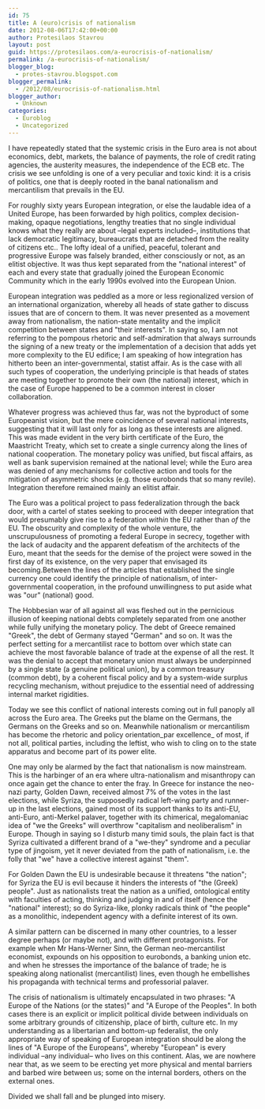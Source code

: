 ```yaml
---
id: 75
title: A (euro)crisis of nationalism
date: 2012-08-06T17:42:00+00:00
author: Protesilaos Stavrou
layout: post
guid: https://protesilaos.com/a-eurocrisis-of-nationalism/
permalink: /a-eurocrisis-of-nationalism/
blogger_blog:
  - protes-stavrou.blogspot.com
blogger_permalink:
  - /2012/08/eurocrisis-of-nationalism.html
blogger_author:
  - Unknown
categories:
  - Euroblog
  - Uncategorized
---
```

I have repeatedly stated that the systemic crisis in the Euro area is not about economics, debt, markets, the balance of payments, the role of credit rating agencies, the austerity measures, the independence of the ECB etc. The crisis we see unfolding is one of a very peculiar and toxic kind: it is a crisis of politics, one that is deeply rooted in the banal nationalism and mercantilism that prevails in the EU.

For roughly sixty years European integration, or else the laudable idea of a United Europe, has been forwarded by high politics, complex decision-making, opaque negotiations, lengthy treaties that no single individual knows what they really are about –legal experts included–, institutions that lack democratic legitimacy, bureaucrats that are detached from the reality of citizens etc.. The lofty ideal of a unified, peaceful, tolerant and progressive Europe was falsely branded, either consciously or not, as an elitist objective. It was thus kept separated from the "national interest" of each and every state that gradually joined the European Economic Community which in the early 1990s evolved into the European Union.

European integration was peddled as a more or less regionalized version of an international organization, whereby all heads of state gather to discuss issues that are of concern to them. It was never presented as a movement away from nationalism, the nation-state mentality and the implicit competition between states and "their interests". In saying so, I am not referring to the pompous rhetoric and self-admiration that always surrounds the signing of a new treaty or the implementation of a decision that adds yet more complexity to the EU edifice; I am speaking of how integration has hitherto been an inter-governmental, statist affair. As is the case with all such types of cooperation, the underlying principle is that heads of states are meeting together to promote their own (the national) interest, which in the case of Europe happened to be a common interest in closer collaboration.

Whatever progress was achieved thus far, was not the byproduct of some Europeanist vision, but the mere coincidence of several national interests, suggesting that it will last only for as long as these interests are aligned. This was made evident in the very birth certificate of the Euro, the Maastricht Treaty, which set to create a single currency along the lines of national cooperation. The monetary policy was unified, but fiscal affairs, as well as bank supervision remained at the national level; while the Euro area was denied of any mechanisms for collective action and tools for the mitigation of asymmetric shocks (e.g. those eurobonds that so many revile). Integration therefore remained mainly an elitist affair.

The Euro was a political project to pass federalization through the back door, with a cartel of states seeking to proceed with deeper integration that would presumably give rise to a federation _within_ the EU rather than _of_ the EU. The obscurity and complexity of the whole venture, the unscrupulousness of promoting a federal Europe in secrecy, together with the lack of audacity and the apparent defeatism of the architects of the Euro, meant that the seeds for the demise of the project were sowed in the first day of its existence, on the very paper that envisaged its becoming.Between the lines of the articles that established the single currency one could identify the principle of nationalism, of inter-governmental cooperation, in the profound unwillingness to put aside what was "our" (national) good.

The Hobbesian war of all against all was fleshed out in the pernicious illusion of keeping national debts completely separated from one another while fully unifying the monetary policy. The debt of Greece remained "Greek", the debt of Germany stayed "German" and so on. It was the perfect setting for a mercantilist race to bottom over which state can achieve the most favorable balance of trade at the expense of all the rest. It was the denial to accept that monetary union must always be underpinned by a single state (a genuine political union), by a common treasury (common debt), by a coherent fiscal policy and by a system-wide surplus recycling mechanism, without prejudice to the essential need of addressing internal market rigidities.

Today we see this conflict of national interests coming out in full panoply all across the Euro area. The Greeks put the blame on the Germans, the Germans on the Greeks and so on. Meanwhile nationalism or mercantilism has become the rhetoric and policy orientation_par excellence_ of most, if not all, political parties, including the leftist, who wish to cling on to the state apparatus and become part of its power elite.

One may only be alarmed by the fact that nationalism is now mainstream. This is the harbinger of an era where ultra-nationalism and misanthropy can once again get the chance to enter the fray. In Greece for instance the neo-nazi party, Golden Dawn, received almost 7% of the votes in the last elections, while Syriza, the supposedly radical left-wing party and runner-up in the last elections, gained most of its support thanks to its anti-EU, anti-Euro, anti-Merkel palaver, together with its chimerical, megalomaniac idea of "we the Greeks" will overthrow "capitalism and neoliberalism" in Europe. Though in saying so I disturb many timid souls, the plain fact is that Syriza cultivated a different brand of a "we-they" syndrome and a peculiar type of jingoism, yet it never deviated from the path of nationalism, i.e. the folly that "we" have a collective interest against "them".

For Golden Dawn the EU is undesirable because it threatens "the nation"; for Syriza the EU is evil because it hinders the interests of "the (Greek) people". Just as nationalists treat the nation as a unified, ontological entity with faculties of acting, thinking and judging in and of itself (hence the "national" interest); so do Syriza-like, plonky radicals think of "the people" as a monolithic, independent agency with a definite interest of its own.

A similar pattern can be discerned in many other countries, to a lesser degree perhaps (or maybe not), and with different protagonists. For example when Mr Hans-Werner Sinn, the German neo-mercantilist economist, expounds on his opposition to eurobonds, a banking union etc. and when he stresses the importance of the balance of trade; he is speaking along nationalist (mercantilist) lines, even though he embellishes his propaganda with technical terms and professorial palaver.

The crisis of nationalism is ultimately encapsulated in two phrases: "A Europe of the Nations (or the states)" and "A Europe of the Peoples". In both cases there is an explicit or implicit political divide between individuals on some arbitrary grounds of citizenship, place of birth, culture etc. In my understanding as a libertarian and bottom-up federalist, the only appropriate way of speaking of European integration should be along the lines of "A Europe of the Europeans", whereby "European" is every individual –any individual– who lives on this continent. Alas, we are nowhere near that, as we seem to be erecting yet more physical and mental barriers and barbed wire between us; some on the internal borders, others on the external ones.

Divided we shall fall and be plunged into misery.
